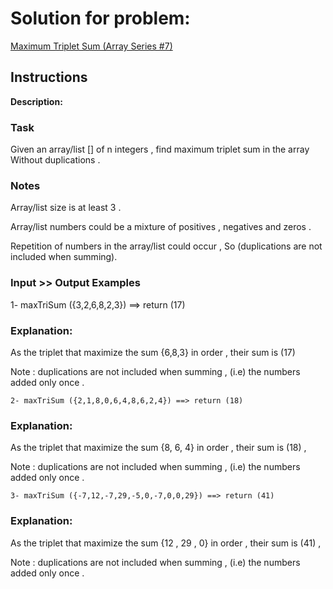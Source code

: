 # Solution for problem:

[Maximum Triplet Sum (Array Series #7)](https://www.codewars.com/kata/5aa1bcda373c2eb596000112)

## Instructions

**Description:**

### Task

Given an array/list [] of n integers , find maximum triplet sum in the array Without duplications .

### Notes

Array/list size is at least 3 .

Array/list numbers could be a mixture of positives , negatives and zeros .

Repetition of numbers in the array/list could occur , So (duplications are not included when summing).

### Input >> Output Examples

1- maxTriSum ({3,2,6,8,2,3}) ==> return (17)

### Explanation:

As the triplet that maximize the sum {6,8,3} in order , their sum is (17)

Note : duplications are not included when summing , (i.e) the numbers added only once .

```plaintext
2- maxTriSum ({2,1,8,0,6,4,8,6,2,4}) ==> return (18)
```

### Explanation:

As the triplet that maximize the sum {8, 6, 4} in order , their sum is (18) ,

Note : duplications are not included when summing , (i.e) the numbers added only once .

```plaintext
3- maxTriSum ({-7,12,-7,29,-5,0,-7,0,0,29}) ==> return (41)
```

### Explanation:

As the triplet that maximize the sum {12 , 29 , 0} in order , their sum is (41) ,

Note : duplications are not included when summing , (i.e) the numbers added only once .

